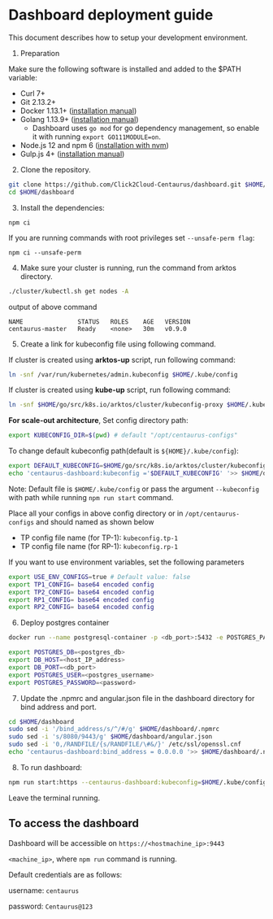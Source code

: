 # Dashboard deployment guide

This document describes how to setup your development environment.

1. Preparation

Make sure the following software is installed and added to the $PATH variable:

* Curl 7+
* Git 2.13.2+
* Docker 1.13.1+ ([installation manual](https://docs.docker.com/engine/installation/linux/docker-ce/ubuntu/))
* Golang 1.13.9+ ([installation manual](https://golang.org/dl/))
  * Dashboard uses `go mod` for go dependency management, so enable it with running `export GO111MODULE=on`.
* Node.js 12 and npm 6 ([installation with nvm](https://github.com/creationix/nvm#usage))
* Gulp.js 4+ ([installation manual](https://github.com/gulpjs/gulp/blob/master/docs/getting-started/1-quick-start.md))

2. Clone the repository.

```bash
git clone https://github.com/Click2Cloud-Centaurus/dashboard.git $HOME/dashboard -b dev-21
cd $HOME/dashboard
```

3. Install the dependencies:

```
npm ci
```

If you are running commands with root privileges set `--unsafe-perm flag`:

```
npm ci --unsafe-perm
```

4. Make sure your cluster is running, run the command from arktos directory.
```bash
./cluster/kubectl.sh get nodes -A
```
output of above command
```text
NAME               STATUS   ROLES    AGE   VERSION
centaurus-master   Ready    <none>   30m   v0.9.0
```
5. Create a link for kubeconfig file using following command.

If cluster is created using **arktos-up** script, run following command:
```bash
ln -snf /var/run/kubernetes/admin.kubeconfig $HOME/.kube/config
```
If cluster is created using **kube-up** script, run following command:
```bash
ln -snf $HOME/go/src/k8s.io/arktos/cluster/kubeconfig-proxy $HOME/.kube/config
```

**For scale-out architecture**,
Set config directory path:

```bash
export KUBECONFIG_DIR=$(pwd) # default "/opt/centaurus-configs"
```

To change default kubeconfig path(default is `${HOME}/.kube/config`):
```bash
export DEFAULT_KUBECONFIG=$HOME/go/src/k8s.io/arktos/cluster/kubeconfig-proxy
echo 'centaurus-dashboard:kubeconfig ='$DEFAULT_KUBECONFIG' '>> $HOME/dashboard/.npmrc
```
Note: Default file is `$HOME/.kube/config` or pass the argument `--kubeconfig` with path while running `npm run start` command.

Place all your configs in above config directory or in `/opt/centaurus-configs` and should named as shown below
* TP config file name (for TP-1): `kubeconfig.tp-1`
* TP config file name (for RP-1): `kubeconfig.rp-1`

If you want to use environment variables, set the following parameters


```bash
export USE_ENV_CONFIGS=true # Default value: false
export TP1_CONFIG= base64 encoded config
export TP2_CONFIG= base64 encoded config
export RP1_CONFIG= base64 encoded config
export RP2_CONFIG= base64 encoded config
```

6. Deploy postgres container
```bash
docker run --name postgresql-container -p <db_port>:5432 -e POSTGRES_PASSWORD=<db_password> -d postgres
```
```bash
export POSTGRES_DB=<postgres_db>
export DB_HOST=<host_IP_address>
export DB_PORT=<db_port>
export POSTGRES_USER=<postgres_username>
export POSTGRES_PASSWORD=<password>
```

7. Update the .npmrc and angular.json file in the dashboard directory for bind address and port.

```bash
cd $HOME/dashboard
sudo sed -i '/bind_address/s/^/#/g' $HOME/dashboard/.npmrc
sudo sed -i 's/8080/9443/g' $HOME/dashboard/angular.json
sudo sed -i '0,/RANDFILE/{s/RANDFILE/\#&/}' /etc/ssl/openssl.cnf
echo 'centaurus-dashboard:bind_address = 0.0.0.0 '>> $HOME/dashboard/.npmrc
```

8. To run dashboard:

```bash
npm run start:https --centaurus-dashboard:kubeconfig=$HOME/.kube/config
```
Leave the terminal running.

## To access the dashboard

Dashboard will be accessible on `https://<hostmachine_ip>:9443`

`<machine_ip>`, where `npm run` command is running.

Default credentials are as follows:

username: `centaurus`

password: `Centaurus@123`


